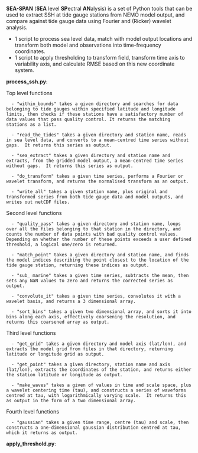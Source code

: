 **SEA-SPAN** (**SEA** level **SP**ectral **AN**alysis) is a set of Python tools that can be used to extract SSH at tide gauge stations from NEMO model output, and compare against tide gauge data using Fourier and (Ricker) wavelet analysis. 

- 1 script to process sea level data, match with model output locations and transform both model and observations into time-frequency coordinates.
- 1 script to apply thresholding to transform field, transform time axis to variability axis, and calculate RMSE based on this new coordinate system.

**process_ssh.py**:

Top level functions
  
      - "within_bounds" takes a given directory and searches for data belonging to tide gauges within specified latitude and longitude limits, then checks if these stations have a satisfactory number of data values that pass quality control. It returns the matching stations as a list.
           
      - "read_the_tides" takes a given directory and station name, reads in sea level data, and converts to a mean-centred time series without gaps.  It returns this series as output.
           
      - "sea_extract" takes a given directory and station name and extracts, from the gridded model output, a mean-centred time series without gaps.  It returns this series as output.
          
      - "do_transform" takes a given time series, performs a Fourier or wavelet transform, and returns the normalised transform as an output.
           
      - "write_all" takes a given station name, plus original and transformed series from both tide gauge data and model outputs, and writes out netCDF files.

Second level functions

      - "quality_pass" takes a given directory and station name, loops over all the files belonging to that station in the directory, and counts the number of data points with bad quality control values.  Depending on whether the number of these points exceeds a user defined threshold, a logical one/zero is returned.
      
      - "match_point" takes a given directory and station name, and finds the model indices describing the point closest to the location of the tide gauge station, returning these indices as output.

      - "sub_ marine" takes a given time series, subtracts the mean, then sets any NaN values to zero and returns the corrected series as output.

      - "convolute_it" takes a given time series, convolutes it with a wavelet basis, and returns a 3 dimensional array. 

      - "sort_bins" takes a given two dimensional array, and sorts it into bins along each axis, effectively coarsening the resolution, and returns this coarsened array as output.
          
Third level functions

      - "get_grid" takes a given directory and model axis (lat/lon), and extracts the model grid from files in that directory, returning latitude or longitude grid as output.

      - "get_point" takes a given directory, station name and axis (lat/lon), extracts the coordinates of the station, and returns either the station latitude or longitude as output.

      - "make_waves" takes a given of values in time and scale space, plus a wavelet centering time (tau), and constructs a series of waveforms centred at tau, with logarithmically varying scale.  It returns this as output in the form of a two dimensional array.

Fourth level functions

      - "gaussian" takes a given time range, centre (tau) and scale, then constructs a one-dimensional gaussian distribution centred at tau, which it returns as output. 



**apply_threshold.py**:
